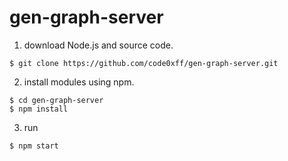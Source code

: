 # gen-graph-server

1. download Node.js and source code.

```
$ git clone https://github.com/code0xff/gen-graph-server.git
```

2. install modules using npm.

```
$ cd gen-graph-server
$ npm install
```

3. run

```
$ npm start
```
